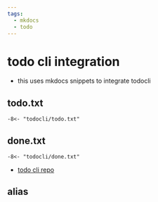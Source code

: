 ```yaml
---
tags:
  - mkdocs
  - todo 
---
```

# todo cli integration

- this uses mkdocs snippets to integrate todocli

## todo.txt

```text
-8<- "todocli/todo.txt"
```

## done.txt

```text
-8<- "todocli/done.txt"
```

- [todo cli repo](https://github.com/todotxt/todo.txt-cli)

## alias

```sh

```


